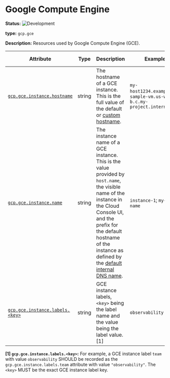 # Google Compute Engine

<!-- semconv entity.gcp.gce -->
<!-- NOTE: THIS TEXT IS AUTOGENERATED. DO NOT EDIT BY HAND. -->
<!-- see templates/registry/markdown/snippet.md.j2 -->
<!-- prettier-ignore-start -->
<!-- markdownlint-capture -->
<!-- markdownlint-disable -->


**Status:** ![Development](https://img.shields.io/badge/-development-blue)

**type:** `gcp.gce`

**Description:** Resources used by Google Compute Engine (GCE).

| Attribute  | Type | Description  | Examples  | [Requirement Level](https://opentelemetry.io/docs/specs/semconv/general/attribute-requirement-level/) | Stability |
|---|---|---|---|---|---|
| [`gcp.gce.instance.hostname`](/docs/registry/attributes/gcp.md) | string | The hostname of a GCE instance. This is the full value of the default or [custom hostname](https://cloud.google.com/compute/docs/instances/custom-hostname-vm). | `my-host1234.example.com`; `sample-vm.us-west1-b.c.my-project.internal` | `Recommended` | ![Development](https://img.shields.io/badge/-development-blue) |
| [`gcp.gce.instance.name`](/docs/registry/attributes/gcp.md) | string | The instance name of a GCE instance. This is the value provided by `host.name`, the visible name of the instance in the Cloud Console UI, and the prefix for the default hostname of the instance as defined by the [default internal DNS name](https://cloud.google.com/compute/docs/internal-dns#instance-fully-qualified-domain-names). | `instance-1`; `my-vm-name` | `Recommended` | ![Development](https://img.shields.io/badge/-development-blue) |
| [`gcp.gce.instance.labels.<key>`](/docs/registry/attributes/gcp.md) | string | GCE instance labels, `<key>` being the label name and the value being the label value. [1] | `observability` | `Opt-In` | ![Development](https://img.shields.io/badge/-development-blue) |

**[1] `gcp.gce.instance.labels.<key>`:** For example, a GCE instance label `team` with value `observability` SHOULD be recorded as the `gcp.gce.instance.labels.team` attribute with value `"observability"`. The `<key>` MUST be the exact GCE instance label key.

<!-- markdownlint-restore -->
<!-- prettier-ignore-end -->
<!-- END AUTOGENERATED TEXT -->
<!-- endsemconv -->

